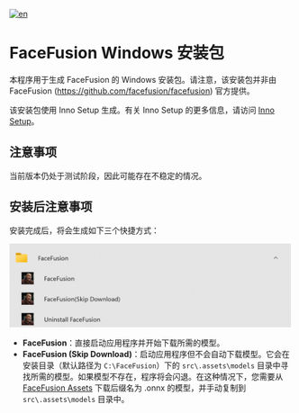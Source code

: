 [![en](https://img.shields.io/badge/lang-en-red.svg)](https://github.com/lanesky/ff-win-installer/blob/master/README.md)

# FaceFusion Windows 安装包

本程序用于生成 FaceFusion 的 Windows 安装包。请注意，该安装包并非由 FaceFusion (https://github.com/facefusion/facefusion) 官方提供。

该安装包使用 Inno Setup 生成。有关 Inno Setup 的更多信息，请访问 [Inno Setup](https://jrsoftware.org/isinfo.php)。

## 注意事项
当前版本仍处于测试阶段，因此可能存在不稳定的情况。

## 安装后注意事项
安装完成后，将会生成如下三个快捷方式：

<img src="images/shortcuts.png" alt="Shortcuts" width="500"/>

- **FaceFusion**：直接启动应用程序并开始下载所需的模型。
- **FaceFusion (Skip Download)**：启动应用程序但不会自动下载模型。它会在安装目录（默认路径为 `C:\FaceFusion`）下的 `src\.assets\models` 目录中寻找所需的模型。如果模型不存在，程序将会闪退。在这种情况下，您需要从 [FaceFusion Assets](https://github.com/facefusion/facefusion-assets/releases/tag/models) 下载后缀名为 .onnx 的模型，并手动复制到 `src\.assets\models` 目录中。

